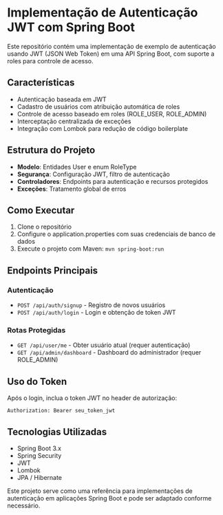 # Implementação de Autenticação JWT com Spring Boot

Este repositório contém uma implementação de exemplo de autenticação usando JWT (JSON Web Token) em uma API Spring Boot, com suporte a roles para controle de acesso.

## Características

- Autenticação baseada em JWT
- Cadastro de usuários com atribuição automática de roles
- Controle de acesso baseado em roles (ROLE_USER, ROLE_ADMIN)
- Interceptação centralizada de exceções
- Integração com Lombok para redução de código boilerplate

## Estrutura do Projeto

- **Modelo**: Entidades User e enum RoleType
- **Segurança**: Configuração JWT, filtro de autenticação
- **Controladores**: Endpoints para autenticação e recursos protegidos
- **Exceções**: Tratamento global de erros

## Como Executar

1. Clone o repositório
2. Configure o application.properties com suas credenciais de banco de dados
3. Execute o projeto com Maven: `mvn spring-boot:run`

## Endpoints Principais

### Autenticação

- `POST /api/auth/signup` - Registro de novos usuários
- `POST /api/auth/login` - Login e obtenção de token JWT

### Rotas Protegidas

- `GET /api/user/me` - Obter usuário atual (requer autenticação)
- `GET /api/admin/dashboard` - Dashboard do administrador (requer ROLE_ADMIN)

## Uso do Token

Após o login, inclua o token JWT no header de autorização:

```
Authorization: Bearer seu_token_jwt
```

## Tecnologias Utilizadas

- Spring Boot 3.x
- Spring Security
- JWT
- Lombok
- JPA / Hibernate

Este projeto serve como uma referência para implementações de autenticação em aplicações Spring Boot e pode ser adaptado conforme necessário.